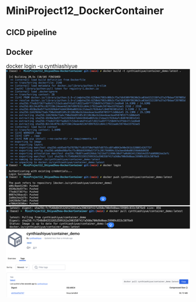 # MiniProject12_DockerContainer
## CICD pipeline ##

## Docker ##
docker login -u cynthiashiyue
![Image](image/image1.png)
![Image](image/image2.png)
![Image](image/image3.png)